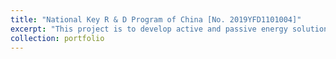 ```yaml
---
title: "National Key R & D Program of China [No. 2019YFD1101004]"
excerpt: "This project is to develop active and passive energy solutions for two practical demonstration projects, aiming to achieve 90% energy savings with no more than 30% cost increment."
collection: portfolio
---
```

